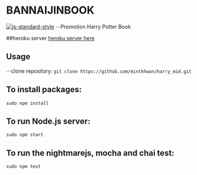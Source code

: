 # BANNAIJINBOOK
[![js-standard-style](https://cdn.rawgit.com/feross/standard/master/badge.svg)](https://github.com/feross/standard)
⋅⋅⋅Promotion Harry Potter Book

##heroku server
[heroku server here](https://infinite-eyrie-68550.herokuapp.com "BANNAIJINBOOK")

## Usage
⋅⋅⋅clone repository: `git clone https://github.com/mintkhwan/harry_mid.git`

## To install packages:
```
sudo npm install
```
## To run Node.js server:
```
sudo npm start
```
## To run the nightmarejs, mocha and chai test:
`sudo npm test`
